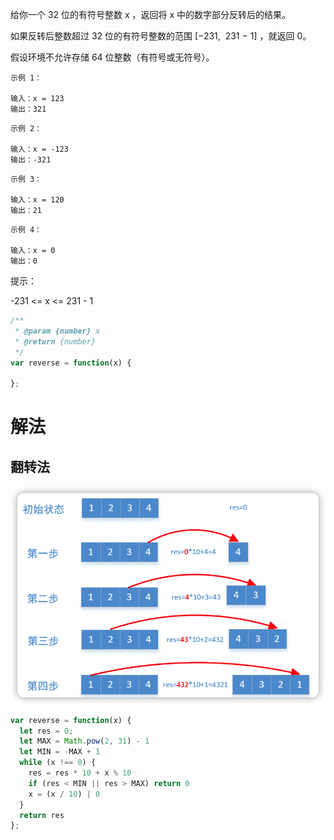 给你一个 32 位的有符号整数 x ，返回将 x 中的数字部分反转后的结果。

如果反转后整数超过 32 位的有符号整数的范围 [−231,  231 − 1] ，就返回 0。

假设环境不允许存储 64 位整数（有符号或无符号）。
 

```
示例 1：

输入：x = 123
输出：321
```
```
示例 2：

输入：x = -123
输出：-321
```
```
示例 3：

输入：x = 120
输出：21
```
```
示例 4：

输入：x = 0
输出：0
```

提示：

-231 <= x <= 231 - 1

```js
/**
 * @param {number} x
 * @return {number}
 */
var reverse = function(x) {

};
```


# 解法

## 翻转法

![](assets/iShot2022-03-25%2017.10.47.png)

```js
var reverse = function(x) {
  let res = 0;
  let MAX = Math.pow(2, 31) - 1
  let MIN = -MAX + 1
  while (x !== 0) {
    res = res * 10 + x % 10
    if (res < MIN || res > MAX) return 0
    x = (x / 10) | 0
  }
  return res
};
```

